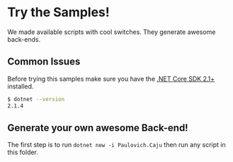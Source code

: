 # Try the Samples!

We made available scripts with cool switches. They generate awesome back-ends.

## Common Issues

Before trying this samples make sure you have the [.NET Core SDK 2.1+](https://www.microsoft.com/net/download/windows) installed.

```sh
$ dotnet --version
2.1.4
```

## Generate your own awesome Back-end!

The first step is to run `dotnet new -i Paulovich.Caju` then run any script in this folder.